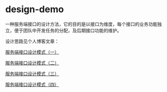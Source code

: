 # design-demo
一种服务端接口的设计方法，它的目的是以接口为维度，每个接口的业务功能独立，便于团队中开发任务的分配，及后期接口功能的维护。


设计思路见个人博客文章：

[服务端接口设计模式（一）](http://fetosoft.cn/archives/2021/03/15/230 "服务端接口设计模式（一）")

[服务端接口设计模式（二）](http://fetosoft.cn/archives/2021/03/15/233 "服务端接口设计模式（二）")

[服务端接口设计模式（三）](http://fetosoft.cn/archives/2021/03/15/235 "服务端接口设计模式（三）")

[服务端接口设计模式（四）](http://fetosoft.cn/archives/2021/03/15/237 "服务端接口设计模式（四）")
